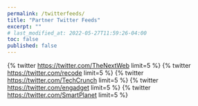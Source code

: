 ```yaml
---
permalink: /twitterfeeds/
title: "Partner Twitter Feeds"
excerpt: ""
# last_modified_at: 2022-05-27T11:59:26-04:00
toc: false
published: false
---
```


{% twitter https://twitter.com/TheNextWeb limit=5 %}
{% twitter https://twitter.com/recode limit=5 %}
{% twitter https://twitter.com/TechCrunch limit=5 %}
{% twitter https://twitter.com/engadget limit=5 %}
{% twitter https://twitter.com/SmartPlanet limit=5 %}